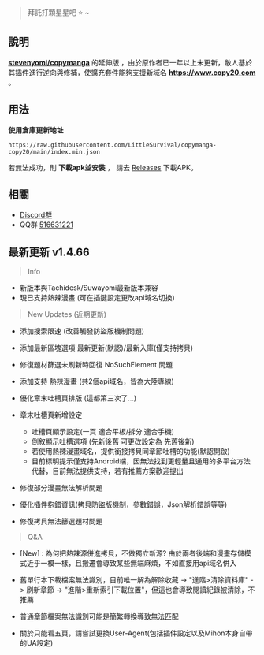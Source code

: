 > 拜託打顆星星吧 :star: ~
## 說明 
[**stevenyomi/copymanga**](https://github.com/stevenyomi/copymanga) 的延伸版 ，由於原作者已一年以上未更新，敝人基於其插件進行逆向與修補，使擴充套件能夠支援新域名 **https://www.copy20.com** 。

## 用法
**使用倉庫更新地址**

`https://raw.githubusercontent.com/LittleSurvival/copymanga-copy20/main/index.min.json`

若無法成功，則 **下載apk並安裝** ， 請去 [Releases](https://github.com/LittleSurvival/copymanga-copy20/releases) 下載APK。

## 相關
- [Discord群](https://discord.gg/kE2VAZk2pd)
- QQ群 [516631221](https://qm.qq.com/q/uPGMxTrBIe)

## 最新更新 v1.4.66

> Info
+ 新版本與Tachidesk/Suwayomi最新版本兼容
+ 現已支持熱辣漫畫 (可在插鍵設定更改api域名切換)

> New Updates (近期更新)
+ 添加搜索限速 (改善觸發防盜版機制問題)
+ 添加最新區塊選項 最新更新(默認)/最新入庫(僅支持拷貝)
+ 修復題材篩選未刷新時回復 NoSuchElement 問題

+ 添加支持 熱辣漫畫 (共2個api域名，皆為大陸專線)
+ 優化章末吐槽頁排版 (這都第三次了...)
+ 章末吐槽頁新增設定
  + 吐槽頁顯示設定(一頁 適合平板/拆分 適合手機)
  + 倒敘顯示吐槽選項 (先新後舊 可更改設定為 先舊後新)
  + 若使用熱辣漫畫域名，提供銜接拷貝同章節吐槽的功能(默認開啟)
  + 目前標明提示僅支持Android端，因無法找到更輕量且通用的多平台方法代替，目前無法提供支持，若有推薦方案歡迎提出
+ 修復部分漫畫無法解析問題
+ 優化插件抱錯資訊(拷貝防盜版機制，參數錯誤，Json解析錯誤等等)
+ 修復拷貝無法篩選題材問題

> Q&A
+ [New] : 為何把熱辣源併進拷貝，不做獨立新源? 由於兩者後端和漫畫存儲模式近乎一模一樣，且搬遷會導致某些無端麻煩，不如直接用api域名併入

+ 舊單行本下載檔案無法識別，目前唯一解為解除收藏 -> "進階>清除資料庫" -> 刷新章節 -> "進階>重新索引下載位置"，但這也會導致閱讀紀錄被清除，不推薦
+ 普通章節檔案無法識別可能是簡繁轉換導致無法匹配
+ 關於只能看五頁，請嘗試更換User-Agent(包括插件設定以及Mihon本身自帶的UA設定)